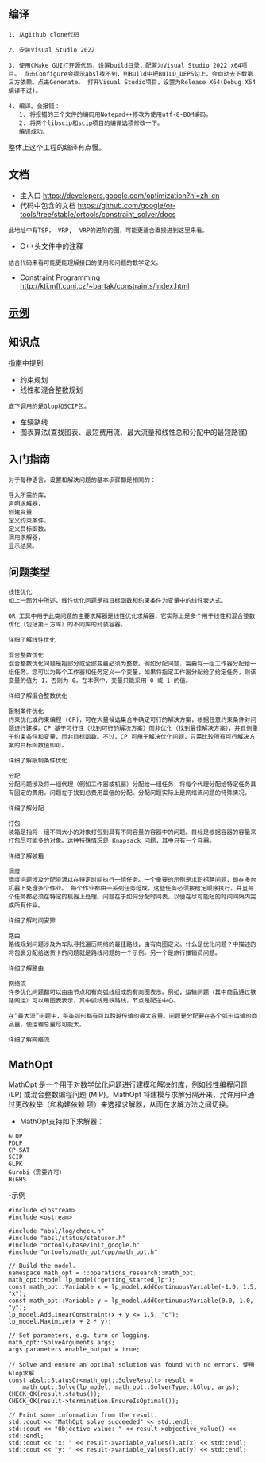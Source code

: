## 编译
```
1. 从github clone代码

2. 安装Visual Studio 2022

3. 使用CMake GUI打开源代码，设置build目录，配置为Visual Studio 2022 x64项目。 点击Configure会提示absl找不到，到Build中把BUILD_DEPS勾上，会自动去下载第三方依赖。点击Generate。 打开Visual Studio项目，设置为Release X64(Debug X64编译不过)。

4. 编译。会报错：
   1. 将报错的三个文件的编码用Notepad++修改为使用utf-8-BOM编码。
   2. 将两个libscip和scip项目的编译选项修改一下。
   编译成功。
```
整体上这个工程的编译有点慢。

## 文档
- 主入口 https://developers.google.com/optimization?hl=zh-cn
- 代码中包含的文档 https://github.com/google/or-tools/tree/stable/ortools/constraint_solver/docs
```
此地址中有TSP， VRP,  VRP的进阶的图，可能更适合直接进到这里来看。
```  
- C++头文件中的注释
```
结合代码来看可能更能理解接口的使用和问题的数学定义。
```
- Constraint Programming  http://kti.mff.cuni.cz/~bartak/constraints/index.html
## [示例](https://developers.google.com/optimization/examples?hl=zh-cn)

## 知识点
[指南](https://developers.google.com/optimization/introduction?hl=zh-cn)中提到:
- 约束规划
- 线性和混合整数规划
```
底下调用的是Glop和SCIP包。
```  
- 车辆路线
- 图表算法(查找图表、最短费用流、最大流量和线性总和分配中的最短路径)

## 入门指南
```
对于每种语言，设置和解决问题的基本步骤都是相同的：

导入所需的库，
声明求解器，
创建变量
定义约束条件，
定义目标函数，
调用求解器，
显示结果。
```


## 问题类型
```
线性优化
如上一部分中所述，线性优化问题是指目标函数和约束条件为变量中的线性表达式。

OR 工具中用于此类问题的主要求解器是线性优化求解器，它实际上是多个用于线性和混合整数优化（包括第三方库）的不同库的封装容器。

详细了解线性优化

混合整数优化
混合整数优化问题是指部分或全部变量必须为整数。例如分配问题，需要将一组工作器分配给一组任务。您可以为每个工作器和任务定义一个变量，如果将指定工作器分配给了给定任务，则该变量的值为 1，否则为 0。在本例中，变量只能采用 0 或 1 的值。

详细了解混合整数优化

限制条件优化
约束优化或约束编程 (CP)，可在大量候选集合中确定可行的解决方案，根据任意约束条件对问题进行建模。CP 基于可行性（找到可行的解决方案）而非优化（找到最佳解决方案），并且侧重于约束条件和变量，而非目标函数。不过，CP 可用于解决优化问题，只需比较所有可行解决方案的目标函数值即可。

详细了解限制条件优化

分配
分配问题涉及将一组代理（例如工作器或机器）分配给一组任务，将每个代理分配给特定任务具有固定的费用。问题在于找到总费用最低的分配。分配问题实际上是网络流问题的特殊情况。

详细了解分配

打包
装箱是指将一组不同大小的对象打包到具有不同容量的容器中的问题。目标是根据容器的容量来打包尽可能多的对象。这种特殊情况是 Knapsack 问题，其中只有一个容器。

详细了解装箱

调度
调度问题涉及分配资源以在特定时间执行一组任务。一个重要的示例是求职招聘问题，即在多台机器上处理多个作业。 每个作业都由一系列任务组成，这些任务必须按给定顺序执行，并且每个任务都必须在特定的机器上处理。问题在于如何分配时间表，以便在尽可能短的时间间隔内完成所有作业。

详细了解时间安排

路由
路线规划问题涉及为车队寻找遍历网络的最佳路线，由有向图定义。什么是优化问题？中描述的将包裹分配给送货卡的问题就是路线问题的一个示例。另一个是旅行推销员问题。

详细了解路由

网络流
许多优化问题都可以由由节点和有向弧线组成的有向图表示。例如，运输问题（其中商品通过铁路网运）可以用图表表示，其中弧线是铁路线，节点是配送中心。

在“最大流”问题中，每条弧形都有可以跨越传输的最大容量。问题是分配要在各个弧形运输的商品量，使运输总量尽可能大。

详细了解网络流
```

## MathOpt
MathOpt 是一个用于对数学优化问题进行建模和解决的库，例如线性编程问题 (LP) 或混合整数编程问题 (MIP)。MathOpt 将建模与求解分隔开来，允许用户通过更改枚举（和构建依赖
项）来选择求解器，从而在求解方法之间切换。

- MathOpt支持如下求解器：
```
GLOP
PDLP
CP-SAT
SCIP
GLPK
Gurobi（需要许可）
HiGHS
```

-示例 
```
#include <iostream>
#include <ostream>

#include "absl/log/check.h"
#include "absl/status/statusor.h"
#include "ortools/base/init_google.h"
#include "ortools/math_opt/cpp/math_opt.h"

// Build the model.
namespace math_opt = ::operations_research::math_opt;
math_opt::Model lp_model("getting_started_lp");
const math_opt::Variable x = lp_model.AddContinuousVariable(-1.0, 1.5, "x");
const math_opt::Variable y = lp_model.AddContinuousVariable(0.0, 1.0, "y");
lp_model.AddLinearConstraint(x + y <= 1.5, "c");
lp_model.Maximize(x + 2 * y);

// Set parameters, e.g. turn on logging.
math_opt::SolveArguments args;
args.parameters.enable_output = true;

// Solve and ensure an optimal solution was found with no errors. 使用Glop求解
const absl::StatusOr<math_opt::SolveResult> result =
    math_opt::Solve(lp_model, math_opt::SolverType::kGlop, args);
CHECK_OK(result.status());
CHECK_OK(result->termination.EnsureIsOptimal());

// Print some information from the result.
std::cout << "MathOpt solve succeeded" << std::endl;
std::cout << "Objective value: " << result->objective_value() << std::endl;
std::cout << "x: " << result->variable_values().at(x) << std::endl;
std::cout << "y: " << result->variable_values().at(y) << std::endl;

```



